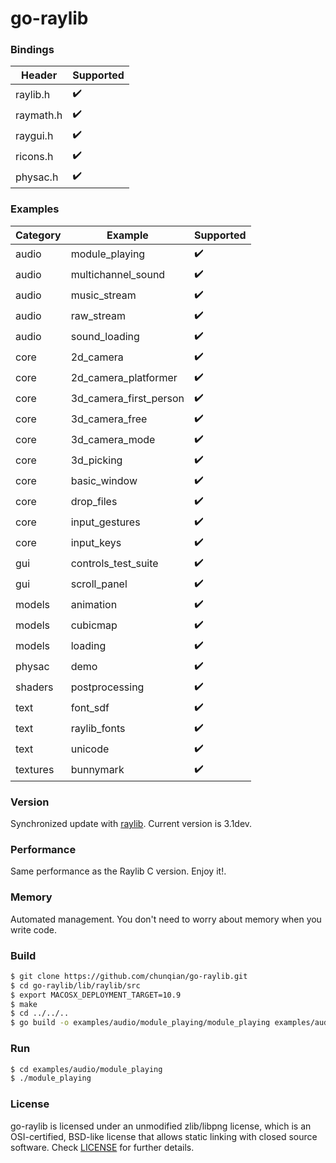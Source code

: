 # go-raylib

### Bindings

Header     | Supported          |
---------  | ------------------ |
raylib.h   | :heavy_check_mark: |
raymath.h  | :heavy_check_mark: |
raygui.h   | :heavy_check_mark: |
ricons.h   | :heavy_check_mark: |
physac.h   | :heavy_check_mark: |

### Examples

Category   | Example                | Supported          |
---------  | ---------------------- | ------------------ |
audio      | module_playing         | :heavy_check_mark: |
audio      | multichannel_sound     | :heavy_check_mark: |
audio      | music_stream           | :heavy_check_mark: |
audio      | raw_stream             | :heavy_check_mark: |
audio      | sound_loading          | :heavy_check_mark: |
core       | 2d_camera              | :heavy_check_mark: |
core       | 2d_camera_platformer   | :heavy_check_mark: |
core       | 3d_camera_first_person | :heavy_check_mark: |
core       | 3d_camera_free         | :heavy_check_mark: |
core       | 3d_camera_mode         | :heavy_check_mark: |
core       | 3d_picking             | :heavy_check_mark: |
core       | basic_window           | :heavy_check_mark: |
core       | drop_files             | :heavy_check_mark: |
core       | input_gestures         | :heavy_check_mark: |
core       | input_keys             | :heavy_check_mark: |
gui        | controls_test_suite    | :heavy_check_mark: |
gui        | scroll_panel           | :heavy_check_mark: |
models     | animation              | :heavy_check_mark: |
models     | cubicmap               | :heavy_check_mark: |
models     | loading                | :heavy_check_mark: |
physac     | demo                   | :heavy_check_mark: |
shaders    | postprocessing         | :heavy_check_mark: |
text       | font_sdf               | :heavy_check_mark: |
text       | raylib_fonts           | :heavy_check_mark: |
text       | unicode                | :heavy_check_mark: |
textures   | bunnymark              | :heavy_check_mark: |

### Version
Synchronized update with [raylib](https://github.com/raysan5/raylib). Current version is 3.1dev.


### Performance
Same performance as the Raylib C version. Enjoy it!.


### Memory
Automated management. You don't need to worry about memory when you write code.


### Build

```bash
$ git clone https://github.com/chunqian/go-raylib.git
$ cd go-raylib/lib/raylib/src
$ export MACOSX_DEPLOYMENT_TARGET=10.9
$ make
$ cd ../../..
$ go build -o examples/audio/module_playing/module_playing examples/audio/module_playing/module_playing.go
```

### Run

```bash
$ cd examples/audio/module_playing
$ ./module_playing
```

### License

go-raylib is licensed under an unmodified zlib/libpng license, which is an OSI-certified, BSD-like license that allows static linking with closed source software. Check [LICENSE](LICENSE) for further details.
